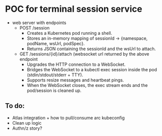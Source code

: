 # POC for terminal session service

- web server with endpoints
  - POST /session
    - Creates a Kubernetes pod running a shell.
    - Stores an in-memory mapping of sessionId → {namespace, podName, wsUrl, podSpec}.
    - Returns JSON containing the sessionId and the wsUrl to attach.
  - GET /sessions/{id}/attach (websocket url returned by the above endpoint
    - Upgrades the HTTP connection to a WebSocket.
    - Bridges the WebSocket to a kubectl exec session inside the pod (stdin/stdout/stderr + TTY).
    - Supports resize messages and heartbeat pings.
    - When the WebSocket closes, the exec stream ends and the pod/session is cleaned up.

## To do:
- Atlas integration + how to pull/consume arc kubeconfig
- Clean up logic
- Authn/z story?
